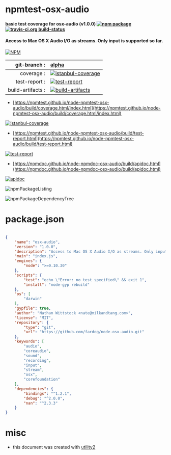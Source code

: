 # npmtest-osx-audio

#### basic test coverage for  osx-audio (v1.0.0)  [![npm package](https://img.shields.io/npm/v/npmtest-osx-audio.svg?style=flat-square)](https://www.npmjs.org/package/npmtest-osx-audio) [![travis-ci.org build-status](https://api.travis-ci.org/npmtest/node-npmtest-osx-audio.svg)](https://travis-ci.org/npmtest/node-npmtest-osx-audio)

#### Access to Mac OS X Audio I/O as streams. Only input is supported so far.

[![NPM](https://nodei.co/npm/osx-audio.png?downloads=true&downloadRank=true&stars=true)](https://www.npmjs.com/package/osx-audio)

| git-branch : | [alpha](https://github.com/npmtest/node-npmtest-osx-audio/tree/alpha)|
|--:|:--|
| coverage : | [![istanbul-coverage](https://npmtest.github.io/node-npmtest-osx-audio/build/coverage.badge.svg)](https://npmtest.github.io/node-npmtest-osx-audio/build/coverage.html/index.html)|
| test-report : | [![test-report](https://npmtest.github.io/node-npmtest-osx-audio/build/test-report.badge.svg)](https://npmtest.github.io/node-npmtest-osx-audio/build/test-report.html)|
| build-artifacts : | [![build-artifacts](https://npmtest.github.io/node-npmtest-osx-audio/glyphicons_144_folder_open.png)](https://github.com/npmtest/node-npmtest-osx-audio/tree/gh-pages/build)|

- [https://npmtest.github.io/node-npmtest-osx-audio/build/coverage.html/index.html](https://npmtest.github.io/node-npmtest-osx-audio/build/coverage.html/index.html)

[![istanbul-coverage](https://npmtest.github.io/node-npmtest-osx-audio/build/screenCapture.buildCi.browser.%252Ftmp%252Fbuild%252Fcoverage.lib.html.png)](https://npmtest.github.io/node-npmtest-osx-audio/build/coverage.html/index.html)

- [https://npmtest.github.io/node-npmtest-osx-audio/build/test-report.html](https://npmtest.github.io/node-npmtest-osx-audio/build/test-report.html)

[![test-report](https://npmtest.github.io/node-npmtest-osx-audio/build/screenCapture.buildCi.browser.%252Ftmp%252Fbuild%252Ftest-report.html.png)](https://npmtest.github.io/node-npmtest-osx-audio/build/test-report.html)

- [https://npmdoc.github.io/node-npmdoc-osx-audio/build/apidoc.html](https://npmdoc.github.io/node-npmdoc-osx-audio/build/apidoc.html)

[![apidoc](https://npmdoc.github.io/node-npmdoc-osx-audio/build/screenCapture.buildCi.browser.%252Ftmp%252Fbuild%252Fapidoc.html.png)](https://npmdoc.github.io/node-npmdoc-osx-audio/build/apidoc.html)

![npmPackageListing](https://npmtest.github.io/node-npmtest-osx-audio/build/screenCapture.npmPackageListing.svg)

![npmPackageDependencyTree](https://npmtest.github.io/node-npmtest-osx-audio/build/screenCapture.npmPackageDependencyTree.svg)



# package.json

```json

{
    "name": "osx-audio",
    "version": "1.0.0",
    "description": "Access to Mac OS X Audio I/O as streams. Only input is supported so far.",
    "main": "index.js",
    "engines": {
        "node": ">=0.10.30"
    },
    "scripts": {
        "test": "echo \"Error: no test specified\" && exit 1",
        "install": "node-gyp rebuild"
    },
    "os": [
        "darwin"
    ],
    "gypfile": true,
    "author": "Nathan Wittstock <nate@milkandtang.com>",
    "license": "MIT",
    "repository": {
        "type": "git",
        "url": "https://github.com/fardog/node-osx-audio.git"
    },
    "keywords": [
        "audio",
        "coreaudio",
        "sound",
        "recording",
        "input",
        "stream",
        "osx",
        "corefoundation"
    ],
    "dependencies": {
        "bindings": "^1.2.1",
        "debug": "^2.0.0",
        "nan": "^2.3.3"
    }
}
```



# misc
- this document was created with [utility2](https://github.com/kaizhu256/node-utility2)
